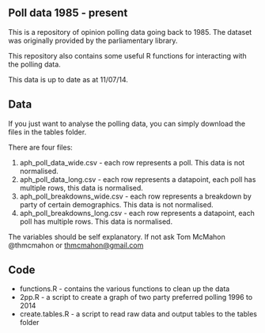 Poll data 1985 - present
------------------------

This is a repository of opinion polling data going back to 1985.
The dataset was originally provided by the parliamentary library.

This repository also contains some useful R functions for interacting
with the polling data.

This data is up to date as at 11/07/14.

Data
----
If you just want to analyse the polling data, you can simply download the files in
the tables folder.

There are four files:

1. aph_poll_data_wide.csv - each row represents a poll. This data is not normalised.
2. aph_poll_data_long.csv - each row represents a datapoint, each poll has multiple
rows, this data is normalised.
3. aph_poll_breakdowns_wide.csv - each row represents a breakdown by party of certain
demographics. This data is not normalised.
4. aph_poll_breakdowns_long.csv - each row represents a datapoint, each poll has
multiple rows. This data is normalised.

The variables should be self explanatory. If not ask Tom McMahon @thmcmahon 
or thmcmahon@gmail.com

Code
----
* functions.R - contains the various functions to clean up the data
* 2pp.R - a script to create a graph of two party preferred polling
1996 to 2014
* create.tables.R - a script to read raw data and output tables to the
tables folder